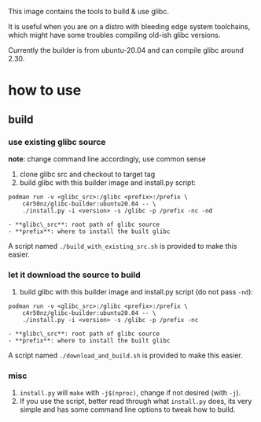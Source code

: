 This image contains the tools to build & use glibc.

It is useful when you are on a distro with bleeding edge system toolchains,
which might have some troubles compiling old-ish glibc versions.

Currently the builder is from ubuntu-20.04 and can compile glibc around 2.30.

# how to use

## build

### use existing glibc source

**note**: change command line accordingly, use common sense

1. clone glibc src and checkout to target tag
2. build glibc with this builder image and install.py script:
```
podman run -v <glibc_src>:/glibc <prefix>:/prefix \
    c4r50nz/glibc-builder:ubuntu20.04 -- \
    ./install.py -i <version> -s /glibc -p /prefix -nc -nd
```
    - **glibc\_src**: root path of glibc source
    - **prefix**: where to install the built glibc

A script named `./build_with_existing_src.sh` is provided to make this easier.

### let it download the source to build

1. build glibc with this builder image and install.py script (do not pass `-nd`):
```
podman run -v <glibc_src>:/glibc <prefix>:/prefix \
    c4r50nz/glibc-builder:ubuntu20.04 -- \
    ./install.py -i <version> -s /glibc -p /prefix -nc
```
    - **glibc\_src**: root path of glibc source
    - **prefix**: where to install the built glibc

A script named `./download_and_build.sh` is provided to make this easier.

### misc

1. `install.py` will `make` with `-j$(nproc)`, change if not desired (with `-j`).
2. If you use the script, better read through what `install.py` does, its very simple and has some
command line options to tweak how to build.
